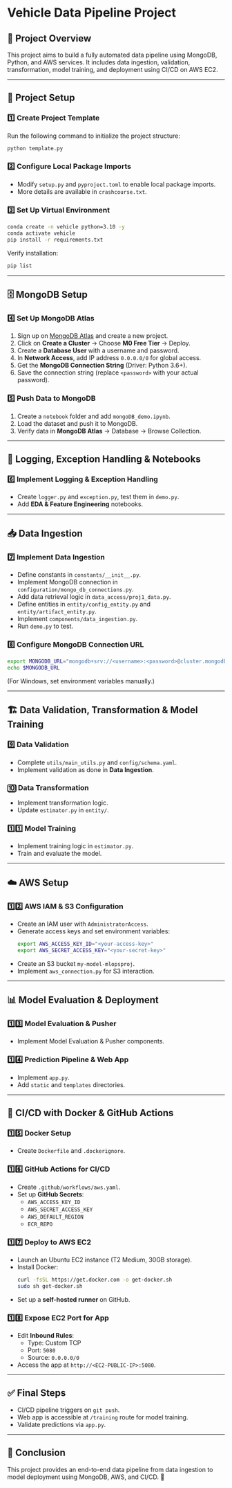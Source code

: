 # Vehicle Data Pipeline Project

## 📌 Project Overview
This project aims to build a fully automated data pipeline using MongoDB, Python, and AWS services. It includes data ingestion, validation, transformation, model training, and deployment using CI/CD on AWS EC2.

---

## 🚀 Project Setup
### 1️⃣ Create Project Template
Run the following command to initialize the project structure:
```bash
python template.py
```

### 2️⃣ Configure Local Package Imports
- Modify `setup.py` and `pyproject.toml` to enable local package imports.
- More details are available in `crashcourse.txt`.

### 3️⃣ Set Up Virtual Environment
```bash
conda create -n vehicle python=3.10 -y
conda activate vehicle
pip install -r requirements.txt
```
Verify installation:
```bash
pip list
```

---

## 🗄️ MongoDB Setup
### 4️⃣ Set Up MongoDB Atlas
1. Sign up on [MongoDB Atlas](https://www.mongodb.com/atlas) and create a new project.
2. Click on **Create a Cluster** → Choose **M0 Free Tier** → Deploy.
3. Create a **Database User** with a username and password.
4. In **Network Access**, add IP address `0.0.0.0/0` for global access.
5. Get the **MongoDB Connection String** (Driver: Python 3.6+).
6. Save the connection string (replace `<password>` with your actual password).

### 5️⃣ Push Data to MongoDB
1. Create a `notebook` folder and add `mongoDB_demo.ipynb`.
2. Load the dataset and push it to MongoDB.
3. Verify data in **MongoDB Atlas** → Database → Browse Collection.

---

## 📝 Logging, Exception Handling & Notebooks
### 6️⃣ Implement Logging & Exception Handling
- Create `logger.py` and `exception.py`, test them in `demo.py`.
- Add **EDA & Feature Engineering** notebooks.

---

## 📥 Data Ingestion
### 7️⃣ Implement Data Ingestion
- Define constants in `constants/__init__.py`.
- Implement MongoDB connection in `configuration/mongo_db_connections.py`.
- Add data retrieval logic in `data_access/proj1_data.py`.
- Define entities in `entity/config_entity.py` and `entity/artifact_entity.py`.
- Implement `components/data_ingestion.py`.
- Run `demo.py` to test.

### 8️⃣ Configure MongoDB Connection URL
```bash
export MONGODB_URL="mongodb+srv://<username>:<password>@cluster.mongodb.net/"
echo $MONGODB_URL
```
(For Windows, set environment variables manually.)

---

## 🏗️ Data Validation, Transformation & Model Training
### 9️⃣ Data Validation
- Complete `utils/main_utils.py` and `config/schema.yaml`.
- Implement validation as done in **Data Ingestion**.

### 🔟 Data Transformation
- Implement transformation logic.
- Update `estimator.py` in `entity/`.

### 1️⃣1️⃣ Model Training
- Implement training logic in `estimator.py`.
- Train and evaluate the model.

---

## ☁️ AWS Setup
### 1️⃣2️⃣ AWS IAM & S3 Configuration
- Create an IAM user with `AdministratorAccess`.
- Generate access keys and set environment variables:
  ```bash
  export AWS_ACCESS_KEY_ID="<your-access-key>"
  export AWS_SECRET_ACCESS_KEY="<your-secret-key>"
  ```
- Create an S3 bucket `my-model-mlopsproj`.
- Implement `aws_connection.py` for S3 interaction.

---

## 📊 Model Evaluation & Deployment
### 1️⃣3️⃣ Model Evaluation & Pusher
- Implement Model Evaluation & Pusher components.

### 1️⃣4️⃣ Prediction Pipeline & Web App
- Implement `app.py`.
- Add `static` and `templates` directories.

---

## 🔄 CI/CD with Docker & GitHub Actions
### 1️⃣5️⃣ Docker Setup
- Create `Dockerfile` and `.dockerignore`.

### 1️⃣6️⃣ GitHub Actions for CI/CD
- Create `.github/workflows/aws.yaml`.
- Set up **GitHub Secrets**:
  - `AWS_ACCESS_KEY_ID`
  - `AWS_SECRET_ACCESS_KEY`
  - `AWS_DEFAULT_REGION`
  - `ECR_REPO`

### 1️⃣7️⃣ Deploy to AWS EC2
- Launch an Ubuntu EC2 instance (T2 Medium, 30GB storage).
- Install Docker:
  ```bash
  curl -fsSL https://get.docker.com -o get-docker.sh
  sudo sh get-docker.sh
  ```
- Set up a **self-hosted runner** on GitHub.

### 1️⃣8️⃣ Expose EC2 Port for App
- Edit **Inbound Rules**:
  - Type: Custom TCP
  - Port: `5080`
  - Source: `0.0.0.0/0`
- Access the app at `http://<EC2-PUBLIC-IP>:5080`.

---

## ✅ Final Steps
- CI/CD pipeline triggers on `git push`.
- Web app is accessible at `/training` route for model training.
- Validate predictions via `app.py`.

---

## 🎯 Conclusion
This project provides an end-to-end data pipeline from data ingestion to model deployment using MongoDB, AWS, and CI/CD. 🚀

